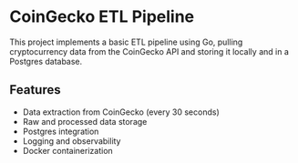 # CoinGecko ETL Pipeline

This project implements a basic ETL pipeline using Go, pulling cryptocurrency data from the CoinGecko API and storing it locally and in a Postgres database.

## Features
- Data extraction from CoinGecko (every 30 seconds)
- Raw and processed data storage
- Postgres integration
- Logging and observability
- Docker containerization
